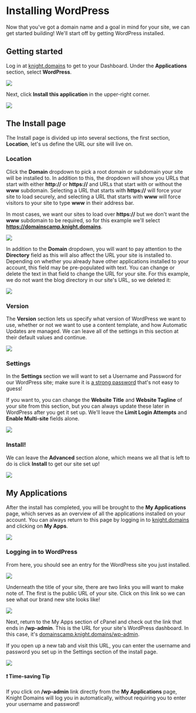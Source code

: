 # Installing WordPress

Now that you've got a domain name and a goal in mind for your site, we can get started building! We'll start off by getting WordPress installed.

## Getting started

Log in at [knight.domains](https://knight.domains) to get to your Dashboard. Under the **Applications** section, select **WordPress**.

![](images/cpanel-wordpress.png)

Next, click **Install this application** in the upper-right corner.

![](images/install-wordpress.png)

## The Install page

The Install page is divided up into several sections, the first section, **Location**, let's us define the URL our site will live on.

### Location

Click the **Domain** dropdown to pick a root domain or subdomain your site will be installed to. In addition to this, the dropdown will show you URLs that start with either **http://** or **https://** and URLs that start with or without the **www** subdomain. Selecting a URL that starts with **https://** will force your site to load securely, and selecting a URL that starts with **www** will force visitors to your site to type **www** in their address bar.

In most cases, we want our sites to load over **https://** but we don't want the **www** subdomain to be required, so for this example we'll select **https://domainscamp.knight.domains**.

![](images/domain-dropdown.png)

In addition to the **Domain** dropdown, you will want to pay attention to the **Directory** field as this will also affect the URL your site is installed to. Depending on whether you already have other applications installed to your account, this field may be pre-populated with text. You can change or delete the text in that field to change the URL for your site. For this example, we do not want the blog directory in our site's URL, so we deleted it:

![](images/install-location.gif)

### Version

The **Version** section lets us specify what version of WordPress we want to use, whether or not we want to use a content template, and how Automatic Updates are managed. We can leave all of the settings in this section at their default values and continue.

![](images/install-version.png)

### Settings

In the **Settings** section we will want to set a Username and Password for our WordPress site; make sure it is [a strong password](https://www.security.org/how-secure-is-my-password/) that's not easy to guess!

If you want to, you can change the **Website Title** and **Website Tagline** of your site from this section, but you can always update these later in WordPress after you get it set up. We'll leave the **Limit Login Attempts** and **Enable Multi-site** fields alone. 

![](images/install-settings.png)

### Install!

We can leave the **Advanced** section alone, which means we all that is left to do is click **Install** to get our site set up!

![](images/install-button.png)

## My Applications

After the install has completed, you will be brought to the **My Applications** page, which serves as an overview of all the applications installed on your account. You can always return to this page by logging in to [knight.domains](https://knight.domains) and clicking on **My Apps**.

![](images/my-apps.png)

### Logging in to WordPress

From here, you should see an entry for the WordPress site you just installed.

![](images/my-apps-list.png)


Underneath the title of your site, there are two links you will want to make note of. The first is the public URL of your site. Click on this link so we can see what our brand new site looks like!

![](images/fresh-wordpress.png)


Next, return to the My Apps section of cPanel and check out the link that ends in **/wp-admin**. This is the URL for your site's WordPress dashboard. In this case, it's [domainscamp.knight.domains/wp-admin](https://domainscamp.knight.domains/wp-admin).

If you open up a new tab and visit this URL, you can enter the username and password you set up in the Settings section of the install page. 

![](images/wordpress-login.png)

#### ❗️ Time-saving Tip
If you click on **/wp-admin** link directly from the **My Applications** page, Knight Domains will log you in automatically, without requiring you to enter your username and password!
